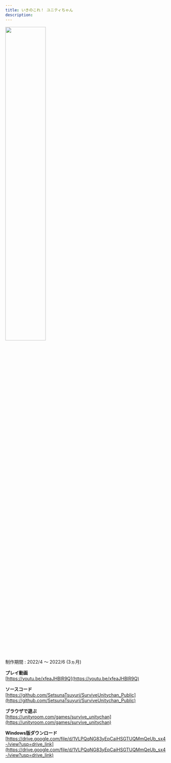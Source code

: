 ```yaml
---
title: いきのこれ！ ユニティちゃん
description: 
---
```


<img src="images/survive_unitychan.jpg" width="50%">

制作期間 : 2022/4 ～ 2022/6 (3ヵ月)

**プレイ動画**  
[https://youtu.be/xfeaJHBlR9Q](https://youtu.be/xfeaJHBlR9Q)

**ソースコード**  
[https://github.com/SetsunaTsuyuri/SurviveUnitychan_Public](https://github.com/SetsunaTsuyuri/SurviveUnitychan_Public)

**ブラウザで遊ぶ**  
[https://unityroom.com/games/survive_unitychan](https://unityroom.com/games/survive_unitychan)

**Windows版ダウンロード**  
[https://drive.google.com/file/d/1VLPQqNG83yEpCaiHSGTUQMmQeUb_sx4-/view?usp=drive_link](https://drive.google.com/file/d/1VLPQqNG83yEpCaiHSGTUQMmQeUb_sx4-/view?usp=drive_link)